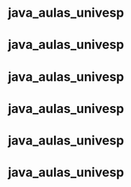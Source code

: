 # java_aulas_univesp
# java_aulas_univesp
# java_aulas_univesp
# java_aulas_univesp
# java_aulas_univesp
# java_aulas_univesp
